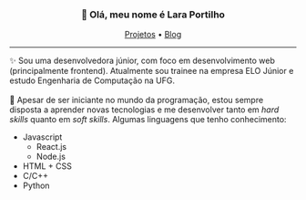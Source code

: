 <h3 align="center">👋 Olá, meu nome é Lara Portilho</h3>
<p align="center">
  <a href="https://lara-portilho.github.io">Projetos</a> •
  <a href="https://laraportilho.wordpress.com/">Blog</a>
</p>

---

✨ Sou uma desenvolvedora júnior, com foco em desenvolvimento web (principalmente frontend). Atualmente sou trainee na empresa ELO Júnior e estudo Engenharia de Computação na UFG.<br><br>
🌱 Apesar de ser iniciante no mundo da programação, estou sempre disposta a aprender novas tecnologias e me desenvolver tanto em *hard skills* quanto em *soft skills*.
Algumas linguagens que tenho conhecimento:
- Javascript
  - React.js
  - Node.js
- HTML + CSS
- C/C++
- Python
